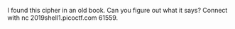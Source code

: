 I found this cipher in an old book. Can you figure out what it says? Connect with nc 2019shell1.picoctf.com 61559.

